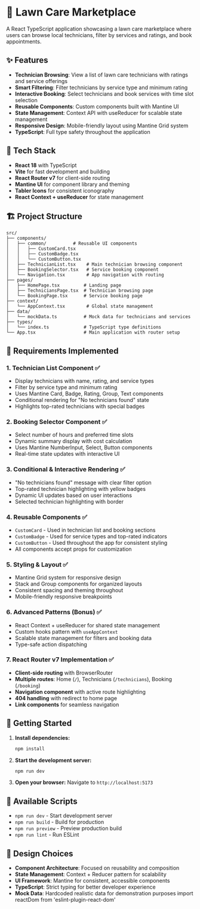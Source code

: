 # 🌱 Lawn Care Marketplace

A React TypeScript application showcasing a lawn care marketplace where users can browse local technicians, filter by services and ratings, and book appointments.

## ✨ Features

- **Technician Browsing**: View a list of lawn care technicians with ratings and service offerings
- **Smart Filtering**: Filter technicians by service type and minimum rating
- **Interactive Booking**: Select technicians and book services with time slot selection
- **Reusable Components**: Custom components built with Mantine UI
- **State Management**: Context API with useReducer for scalable state management
- **Responsive Design**: Mobile-friendly layout using Mantine Grid system
- **TypeScript**: Full type safety throughout the application

## 🚀 Tech Stack

- **React 18** with TypeScript
- **Vite** for fast development and building
- **React Router v7** for client-side routing
- **Mantine UI** for component library and theming
- **Tabler Icons** for consistent iconography
- **React Context + useReducer** for state management

## 🏗️ Project Structure

```
src/
├── components/
│   ├── common/          # Reusable UI components
│   │   ├── CustomCard.tsx
│   │   ├── CustomBadge.tsx
│   │   └── CustomButton.tsx
│   ├── TechnicianList.tsx    # Main technician browsing component
│   ├── BookingSelector.tsx   # Service booking component
│   └── Navigation.tsx        # App navigation with routing
├── pages/
│   ├── HomePage.tsx         # Landing page
│   ├── TechniciansPage.tsx  # Technician browsing page
│   └── BookingPage.tsx      # Service booking page
├── context/
│   └── AppContext.tsx        # Global state management
├── data/
│   └── mockData.ts          # Mock data for technicians and services
├── types/
│   └── index.ts             # TypeScript type definitions
└── App.tsx                  # Main application with router setup
```

## 🎯 Requirements Implemented

### 1. Technician List Component ✅
- Display technicians with name, rating, and service types
- Filter by service type and minimum rating  
- Uses Mantine Card, Badge, Rating, Group, Text components
- Conditional rendering for "No technicians found" state
- Highlights top-rated technicians with special badges

### 2. Booking Selector Component ✅
- Select number of hours and preferred time slots
- Dynamic summary display with cost calculation
- Uses Mantine NumberInput, Select, Button components
- Real-time state updates with interactive UI

### 3. Conditional & Interactive Rendering ✅
- "No technicians found" message with clear filter option
- Top-rated technician highlighting with yellow badges
- Dynamic UI updates based on user interactions
- Selected technician highlighting with border

### 4. Reusable Components ✅
- `CustomCard` - Used in technician list and booking sections
- `CustomBadge` - Used for service types and top-rated indicators  
- `CustomButton` - Used throughout the app for consistent styling
- All components accept props for customization

### 5. Styling & Layout ✅
- Mantine Grid system for responsive design
- Stack and Group components for organized layouts
- Consistent spacing and theming throughout
- Mobile-friendly responsive breakpoints

### 6. Advanced Patterns (Bonus) ✅
- React Context + useReducer for shared state management
- Custom hooks pattern with `useAppContext`
- Scalable state management for filters and booking data
- Type-safe action dispatching

### 7. React Router v7 Implementation ✅
- **Client-side routing** with BrowserRouter
- **Multiple routes**: Home (`/`), Technicians (`/technicians`), Booking (`/booking`)
- **Navigation component** with active route highlighting
- **404 handling** with redirect to home page
- **Link components** for seamless navigation

## 🚀 Getting Started

1. **Install dependencies:**
   ```bash
   npm install
   ```

2. **Start the development server:**
   ```bash
   npm run dev
   ```

3. **Open your browser:**
   Navigate to `http://localhost:5173`

## 📝 Available Scripts

- `npm run dev` - Start development server
- `npm run build` - Build for production  
- `npm run preview` - Preview production build
- `npm run lint` - Run ESLint

## 🎨 Design Choices

- **Component Architecture**: Focused on reusability and composition
- **State Management**: Context + Reducer pattern for scalability
- **UI Framework**: Mantine for consistent, accessible components
- **TypeScript**: Strict typing for better developer experience
- **Mock Data**: Hardcoded realistic data for demonstration purposes
import reactDom from 'eslint-plugin-react-dom'

```
